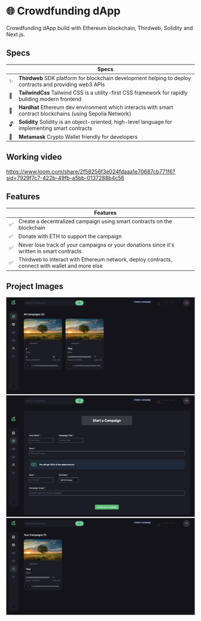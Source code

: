 # 🌐 Crowdfunding dApp

Crowdfunding dApp build with Ethereum blockchain, Thirdweb, Solidity and Next.js.

## Specs

|     | Specs                                                                                                                |
| --- | -------------------------------------------------------------------------------------------------------------------- |
| ✨  | **Thirdweb** SDK platform for blockchain development helping to deploy contracts and providing web3 APIs             |
| 🍩  | **TailwindCss** Tailwind CSS is a utility-first CSS framework for rapidly building modern frontend                   |
| 🍥  | **Hardhat** Ethereum dev environment which interacts with smart contract blockchains (using Sepolia Network)         |
| 🔓  | **Solidity** Solidity is an object-oriented, high-level language for implementing smart contracts                    |
| 🦊  | **Metamask** Crypto Wallet friendly for developers                                                                   |

## Working video
https://www.loom.com/share/2f58256f3e024fdaaa1e70687cb771f6?sid=7929f7c7-422b-49fb-a5bb-0137288b4c56

## Features

|     | Features                                                                                                             |
| --- | -------------------------------------------------------------------------------------------------------------------- |
| ✅  | Create a decentralized campaign using smart contracts on the blockchain                                              |
| ✅  | Donate with ETH to support the campaign                                                                              |
| ✅  | Never lose track of your campaigns or your donations since it's written in smart contracts                           |
| ✅  | Thirdweb to interact with Ethereum network, deploy contracts, connect with wallet and more else                      |

## Project Images
![Screenshots of the platform - Home](./home.jpeg)
![Screenshots of the platform - Start Campaign Page](./start-campaign.jpeg)
![Screenshots of the platform - My Campaigns Page](./my-campaigns.jpeg)
